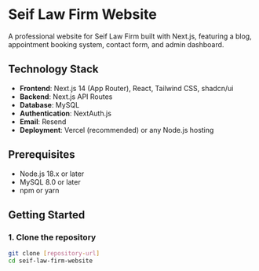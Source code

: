 # Seif Law Firm Website

A professional website for Seif Law Firm built with Next.js, featuring a blog, appointment booking system, contact form, and admin dashboard.

## Technology Stack

- **Frontend**: Next.js 14 (App Router), React, Tailwind CSS, shadcn/ui
- **Backend**: Next.js API Routes
- **Database**: MySQL
- **Authentication**: NextAuth.js
- **Email**: Resend
- **Deployment**: Vercel (recommended) or any Node.js hosting

## Prerequisites

- Node.js 18.x or later
- MySQL 8.0 or later
- npm or yarn

## Getting Started

### 1. Clone the repository

```bash
git clone [repository-url]
cd seif-law-firm-website

